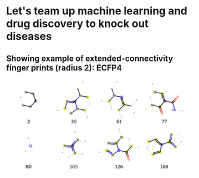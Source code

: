 # Let's team up machine learning and drug discovery to knock out diseases
##
## Showing example of extended-connectivity finger prints (radius 2): ECFP4
![Model](https://github.com/Leila-GitHub/GPCRs/blob/main/MachineLearning/ECFP4.png)
